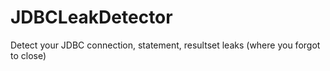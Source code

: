 # JDBCLeakDetector
Detect your JDBC connection, statement, resultset leaks (where you forgot to close)
